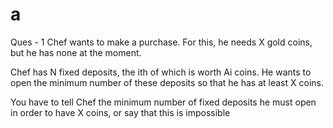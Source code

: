 # a
Ques - 1
Chef wants to make a purchase. For this, he needs X gold coins, but he has none at the moment.

Chef has N fixed deposits, the ith of which is worth Ai coins. He wants to open the minimum number of these deposits so that he has at least X coins.

You have to tell Chef the minimum number of fixed deposits he must open in order to have X coins, or say that this is impossible
